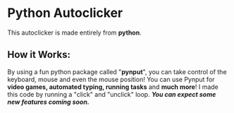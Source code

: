 # Python Autoclicker
This autoclicker is made entirely from **python**.

## How it Works:
By using a fun python package called "**pynput**", you can take control of the keyboard, mouse and even the mouse position! You can use Pynput for **video games, automated typing, running tasks** and **much more**! I made this code by running a "click" and "unclick" loop. ***You can expect some new features coming soon.***
